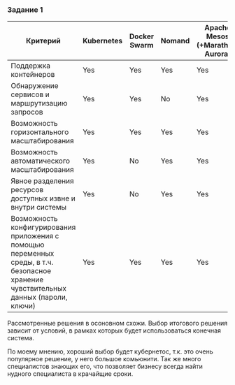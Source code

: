 ### Задание 1

Критерий| Kubernetes| Docker Swarm|	Nomand|	Apache Mesos (+Marathon, Aurora)|
|---|---|---|---|---|
Поддержка контейнеров|	Yes| Yes| Yes| Yes|
Обнаружение сервисов и маршрутизацию запросов| Yes|	Yes| No| Yes|
Возможность горизонтального масштабирования| Yes| Yes| Yes| Yes|
Возможность автоматического масштабирования| Yes| No| Yes| Yes|
Явное разделения ресурсов доступных извне и внутри системы| Yes| No| Yes| Yes|
Возможность конфигурирования приложения с помощью переменных среды, в т.ч. безопасное хранение чувствительных данных (пароли, ключи)| Yes| Yes| Yes| Yes|

Рассмотренные решения в осоновном схожи. 
Выбор итогового решения зависит от условий, в рамках которых будет использоваться конечная система.

По моему мнению, хороший выбор будет кубернетос, т.к. это очень популярное решение, у него большое комьюнити. Так же много специалистов знающих его, что позволяет бизнесу всегда найти нудного специалиста в крачайщие сроки.
